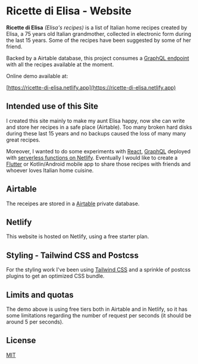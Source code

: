 # Ricette di Elisa - Website

**Ricette di Elisa** *(Elisa's recipes)* is a list of Italian home recipes created by
Elisa, a 75 years old Italian grandmother, collected in electronic form during
the last 15 years. Some of the recipes have been suggested by some of her
friend.

Backed by a Airtable database, this project consumes a [GraphQL endpoint](https://github.com/csarnataro/ricette-di-elisa-api) with all
the recipes available at the moment.

Online demo available at:

[https://ricette-di-elisa.netlify.app](https://ricette-di-elisa.netlify.app)

## Intended use of this Site

I created this site mainly to make my aunt Elisa happy, now she can write
and store her recipes in a safe place (Airtable).
Too many broken hard disks during these last 15 years and no backups caused
the loss of many many great recipes.

Moreover, I wanted to do some experiments with [React](https://reactjs.org/), [GraphQL](https://graphql.org/)
deployed with [serverless functions on Netlify](https://www.netlify.com/products/functions/).
Eventually I would like to create a [Flutter](https://flutter.dev/) or
Kotlin/Android mobile
app to share those recipes with friends and whoever loves Italian home cuisine.

## Airtable

The receipes are stored in a [Airtable](https://www.airtable.com) private
database.

## Netlify

This website is hosted on Netlify, using a free starter plan.

## Styling - Tailwind CSS and Postcss
For the styling work I've been using [Tailwind CSS](https://tailwindcss.com/) and a sprinkle of postcss plugins
to get an optimized CSS bundle.

## Limits and quotas

The demo above is using free tiers both in Airtable and in Netlify, so it has
some limitations regarding the number of request per seconds (it should be around 5 per seconds).

## License

[MIT](https://choosealicense.com/licenses/mit/)
